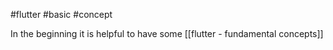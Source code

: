 #flutter #basic #concept

In the beginning it is helpful to have some [[flutter - fundamental concepts]]